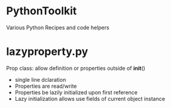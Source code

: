 # PythonToolkit
Various Python Recipes and code helpers

# lazyproperty.py

Prop class: allow definition or properties outside of __init__()
- single line dclaration
- Properties are read/write
- Properties be lazily initialized upon first reference
- Lazy initialization allows use fields of current object instance

